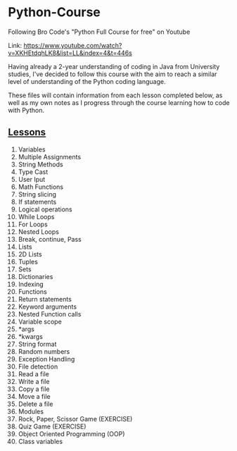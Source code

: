 # Python-Course
Following Bro Code's "Python Full Course for free" on Youtube

Link: https://www.youtube.com/watch?v=XKHEtdqhLK8&list=LL&index=4&t=446s

Having already a 2-year understanding of coding in Java from University studies, I've decided to follow this course with the aim to reach a similar level of understanding of the Python coding language.

These files will contain information from each lesson completed below, as well as my own notes as I progress through the course learning how to code with Python.

## <u>Lessons</u>
1) Variables
2) Multiple Assignments
3) String Methods
4) Type Cast
5) User Iput
6) Math Functions
7) String slicing
8) If statements
9) Logical operations
10) While Loops
11) For Loops
12) Nested Loops
13) Break, continue, Pass
14) Lists
15) 2D Lists
16) Tuples
17) Sets
18) Dictionaries
19) Indexing
20) Functions
21) Return statements
22) Keyword arguments
23) Nested Function calls
24) Variable scope
25) *args
26) *kwargs
27) String format
28) Random numbers
29) Exception Handling
30) File detection
31) Read a file
32) Write a file
33) Copy a file
34) Move a file
35) Delete a file
36) Modules
37) Rock, Paper, Scissor Game (EXERCISE)
38) Quiz Game (EXERCISE)
39) Object Oriented Programming (OOP)
40) Class variables
